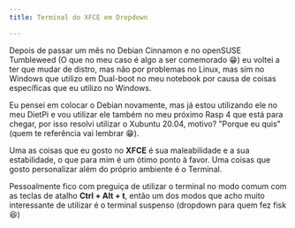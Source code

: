 ```yaml
---
title: Terminal do XFCE em Dropdown

---
```

Depois de passar um mês no Debian Cinnamon e no openSUSE Tumbleweed (O que no meu caso é algo a ser comemorado 😁) eu voltei a ter que mudar de distro, mas não por problemas no Linux, mas sim no Windows que utilizo em Dual-boot no meu notebook por causa de coisas específicas que eu utilizo no Windows.

Eu pensei em colocar o Debian novamente, mas já estou utilizando ele no meu DietPi e vou utilizar ele também no meu próximo Rasp 4 que está para chegar, por isso resolvi utilizar o Xubuntu 20.04, motivo? "Porque eu quis" (quem te referência vai lembrar 😁).

Uma as coisas que eu gosto no **XFCE** é sua maleabilidade e a sua estabilidade, o que para mim é um ótimo ponto à favor. Uma coisas que gosto personalizar além do próprio ambiente é o Terminal.

Pessoalmente fico com preguiça de utilizar o terminal no modo comum com as teclas de atalho **Ctrl + Alt + t**, então um dos modos que acho muito interessante de utilizar é o terminal suspenso (dropdown para quem fez fisk 😆)